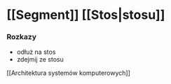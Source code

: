 # [[Segment]] [[Stos|stosu]]

### Rozkazy
- odłuż na stos
- zdejmij ze stosu

[[Architektura systemów komputerowych]]